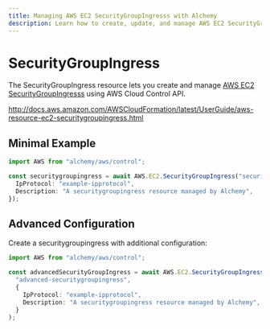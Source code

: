 ```yaml
---
title: Managing AWS EC2 SecurityGroupIngresss with Alchemy
description: Learn how to create, update, and manage AWS EC2 SecurityGroupIngresss using Alchemy Cloud Control.
---
```


# SecurityGroupIngress

The SecurityGroupIngress resource lets you create and manage [AWS EC2 SecurityGroupIngresss](https://docs.aws.amazon.com/ec2/latest/userguide/) using AWS Cloud Control API.

http://docs.aws.amazon.com/AWSCloudFormation/latest/UserGuide/aws-resource-ec2-securitygroupingress.html

## Minimal Example

```ts
import AWS from "alchemy/aws/control";

const securitygroupingress = await AWS.EC2.SecurityGroupIngress("securitygroupingress-example", {
  IpProtocol: "example-ipprotocol",
  Description: "A securitygroupingress resource managed by Alchemy",
});
```

## Advanced Configuration

Create a securitygroupingress with additional configuration:

```ts
import AWS from "alchemy/aws/control";

const advancedSecurityGroupIngress = await AWS.EC2.SecurityGroupIngress(
  "advanced-securitygroupingress",
  {
    IpProtocol: "example-ipprotocol",
    Description: "A securitygroupingress resource managed by Alchemy",
  }
);
```

